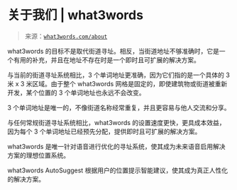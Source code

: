 <!--yml

类别：未分类

日期：2024-05-27 15:01:53

-->

# 关于我们 | what3words

> 来源：[`what3words.com/about`](https://what3words.com/about)

what3words 的目标不是取代街道寻址。相反，当街道地址不够准确时，它是一个有用的补充，并且在地址不存在时是一个即时且可扩展的解决方案。

与当前的街道寻址系统相比，3 个单词地址更准确，因为它们指的是一个具体的 3 米 x 3 米区域。由于整个 what3words 网格是固定的，即使建筑物或街道被重新开发，某个位置的 3 个单词地址也永远不会改变。

3 个单词地址是唯一的，不像街道名称经常重复，并且更容易与他人交流和分享。

与任何常规街道寻址系统相比，what3words 的设置速度更快，更具成本效益，因为每个 3 个单词地址已经预先分配，提供即时且可扩展的解决方案。

what3words 是唯一针对语音进行优化的寻址系统，使其成为未来语音启用解决方案的理想位置系统。

what3words AutoSuggest 根据用户的位置提示智能建议，使其成为真正人性化的解决方案。
